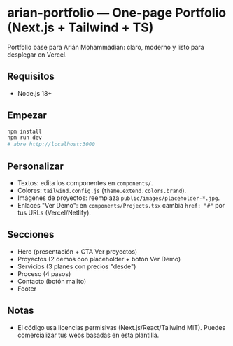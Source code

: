 # arian-portfolio — One-page Portfolio (Next.js + Tailwind + TS)

Portfolio base para Arián Mohammadian: claro, moderno y listo para desplegar en Vercel.

## Requisitos
- Node.js 18+

## Empezar
```bash
npm install
npm run dev
# abre http://localhost:3000
```

## Personalizar
- Textos: edita los componentes en `components/`.
- Colores: `tailwind.config.js` (`theme.extend.colors.brand`).
- Imágenes de proyectos: reemplaza `public/images/placeholder-*.jpg`.
- Enlaces "Ver Demo": en `components/Projects.tsx` cambia `href: "#"` por tus URLs (Vercel/Netlify).

## Secciones
- Hero (presentación + CTA Ver proyectos)
- Proyectos (2 demos con placeholder + botón Ver Demo)
- Servicios (3 planes con precios "desde")
- Proceso (4 pasos)
- Contacto (botón mailto)
- Footer

## Notas
- El código usa licencias permisivas (Next.js/React/Tailwind MIT). Puedes comercializar tus webs basadas en esta plantilla.